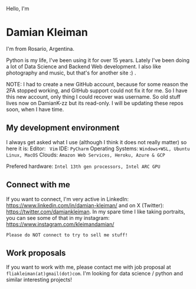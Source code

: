 Hello, I'm 
# Damian Kleiman

I'm from Rosario, Argentina. 

Python is my life, I've been using it for over 15 years. Lately I've been doing a lot of Data Science and Backend Web development. I also like photography and music, but that's for another site :) .

NOTE: I had to create a new GitHub account, because for some reason the 2FA stopped working, and GitHub support could not fix it for me. So I have this new account, only thing I could recover was username. So old stuff lives now on DamianK-zz but its read-only. I will be updating these repos soon, when I have time.

## My development environment

I always get asked what I use (although I think it does not really matter) so here it is:
Editor:
` 
Vim
`
IDE:
`
PyCharm
`
Operating Systems:
`
Windows+WSL, Ubuntu Linux, MacOS
`
Clouds:
`
Amazon Web Services, Heroku, Azure & GCP
`

Prefered hardware:
`
Intel 13th gen processors, Intel ARC GPU
`

## Connect with me
If you want to connect, I'm very active in LinkedIn: https://www.linkedin.com/in/damian-kleiman/ and on X (Twitter): https://twitter.com/damiankleiman. In my spare time I like taking portraits, you can see some of that in my instagram: https://www.instagram.com/kleimandamian/ 

`
Please do NOT connect to try to sell me stuff!
`

## Work proposals
If you want to work with me, please contact me with job proposal at `fliakleiman(at)gmail(dot)com`. I'm looking for data science / python and similar interesting projects! 
